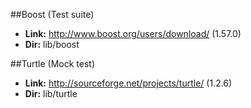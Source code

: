 ##Boost (Test suite)
- **Link:** http://www.boost.org/users/download/ (1.57.0)
- **Dir:** lib/boost

##Turtle (Mock test)
- **Link:** http://sourceforge.net/projects/turtle/ (1.2.6)
- **Dir:** lib/turtle